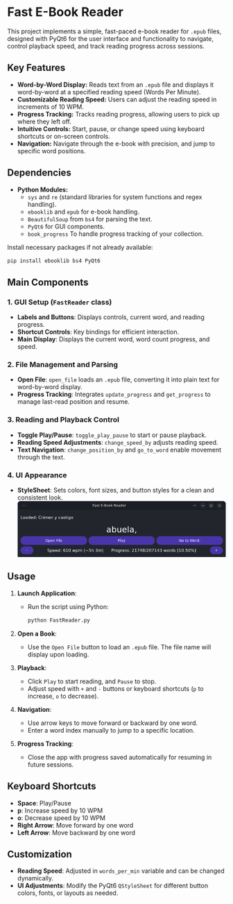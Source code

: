 # Fast E-Book Reader
This project implements a simple, fast-paced e-book reader for `.epub` files, designed with PyQt6 for the user interface and functionality to navigate, control playback speed, and track reading progress across sessions.

## Key Features

- **Word-by-Word Display:** Reads text from an `.epub` file and displays it word-by-word at a specified reading speed (Words Per Minute).
- **Customizable Reading Speed:** Users can adjust the reading speed in increments of 10 WPM.
- **Progress Tracking:** Tracks reading progress, allowing users to pick up where they left off.
- **Intuitive Controls:** Start, pause, or change speed using keyboard shortcuts or on-screen controls.
- **Navigation:** Navigate through the e-book with precision, and jump to specific word positions.

## Dependencies

- **Python Modules:**
  - `sys` and `re` (standard libraries for system functions and regex handling).
  - `ebooklib` and `epub` for e-book handling.
  - `BeautifulSoup` from `bs4` for parsing the text.
  - `PyQt6` for GUI components.
  - `book_progress` To handle progress tracking of your collection.
  
Install necessary packages if not already available:
```bash
pip install ebooklib bs4 PyQt6
```

## Main Components

### 1. **GUI Setup (`FastReader` class)**
   - **Labels and Buttons**: Displays controls, current word, and reading progress.
   - **Shortcut Controls**: Key bindings for efficient interaction.
   - **Main Display**: Displays the current word, word count progress, and speed.

### 2. **File Management and Parsing**
   - **Open File**: `open_file` loads an `.epub` file, converting it into plain text for word-by-word display.
   - **Progress Tracking**: Integrates `update_progress` and `get_progress` to manage last-read position and resume.

### 3. **Reading and Playback Control**
   - **Toggle Play/Pause**: `toggle_play_pause` to start or pause playback.
   - **Reading Speed Adjustments**: `change_speed_by` adjusts reading speed.
   - **Text Navigation**: `change_position_by` and `go_to_word` enable movement through the text.

### 4. **UI Appearance**
   - **StyleSheet**: Sets colors, font sizes, and button styles for a clean and consistent look.
![Screenshot of the working program](ExampleUse1.png)

	
## Usage

1. **Launch Application**:
   - Run the script using Python:
     ```bash
     python FastReader.py
     ```

2. **Open a Book**:
   - Use the `Open File` button to load an `.epub` file. The file name will display upon loading.

3. **Playback**:
   - Click `Play` to start reading, and `Pause` to stop. 
   - Adjust speed with `+` and `-` buttons or keyboard shortcuts (`p` to increase, `o` to decrease).

4. **Navigation**:
   - Use arrow keys to move forward or backward by one word.
   - Enter a word index manually to jump to a specific location.

5. **Progress Tracking**:
   - Close the app with progress saved automatically for resuming in future sessions.

## Keyboard Shortcuts

- **Space**: Play/Pause
- **p**: Increase speed by 10 WPM
- **o**: Decrease speed by 10 WPM
- **Right Arrow**: Move forward by one word
- **Left Arrow**: Move backward by one word

## Customization

- **Reading Speed**: Adjusted in `words_per_min` variable and can be changed dynamically.
- **UI Adjustments**: Modify the PyQt6 `QStyleSheet` for different button colors, fonts, or layouts as needed.
